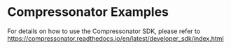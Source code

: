 # Compressonator Examples
For details on how to use the Compressonator SDK, please refer to 
https://compressonator.readthedocs.io/en/latest/developer_sdk/index.html
